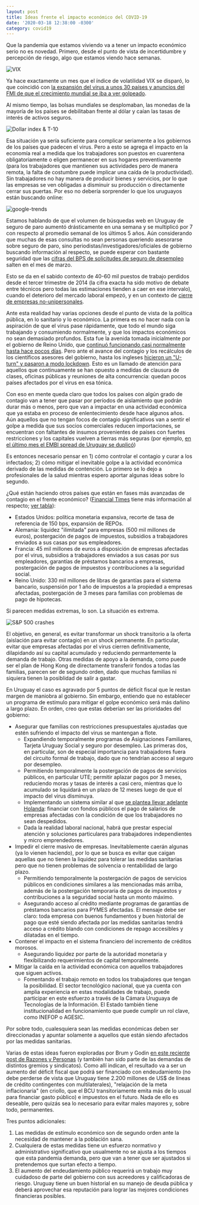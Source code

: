 ```yaml
---
layout: post
title: Ideas frente el impacto económico del COVID-19
date: '2020-03-18 12:38:00 -0300'
category: covid19
---
```


Que la pandemia que estamos viviendo va a tener un impacto económico serio no es novedad. Primero, desde el punto de vista de incertidumbre y percepción de riesgo, algo que estamos viendo hace semanas.

![VIX](https://i.imgur.com/Ow5fXf7.png)

Ya hace exactamente un mes que el índice de volatilidad VIX se disparó, lo que coincidió con [la expansión del virus a unos 30 países y anuncios del FMI de que el crecimiento mundial se iba a ver golpeado](https://markets.businessinsider.com/news/stocks/stock-market-news-today-major-indexes-plunge-on-coronavirus-fear-2020-2-1028932093).

Al mismo tiempo, las bolsas mundiales se desplomaban, las monedas de la mayoría de los países se debilitaban frente al dólar y caían las tasas de interés de activos seguros.

![Dollar index & T-10](https://i.imgur.com/YuIw8r0.png)

Esa situación ya sería suficiente para complicar seriamente a los gobiernos de los países que padecen el virus. Pero a esto se agrega el impacto en la economía real a medida que los trabajadores son puestos en cuarentena obligatoriamente o eligen permanecer en sus hogares preventivamente (para los trabajadores que mantienen sus actividades pero de manera remota, la falta de costumbre puede implicar una caída de la productividad). Sin trabajadores no hay manera de producir bienes y servicios, por lo que las empresas se ven obligadas a disminuir su producción o directamente cerrar sus puertas. Por eso no debería sorprender lo que los uruguayos están buscando online:

![google-trends](https://i.imgur.com/diY1PnR.png)

Estamos hablando de que el volumen de búsquedas web en Uruguay de seguro de paro aumentó drásticamente en una semana y se multiplicó por 7 con respecto al promedio semanal de los últimos 5 años. Aún considerando que muchas de esas consultas no sean personas queriendo asesorarse sobre seguro de paro, sino periodistas/investigadores/oficiales de gobierno buscando información al respecto, se puede esperar con bastante seguridad que las [cifras del BPS de solicitudes de seguro de desempleo](https://www.bps.gub.uy/1944/indicadores-de-la-seguridad-social.html) salten en el mes de marzo.

Esto se da en el sabido contexto de 40-60 mil puestos de trabajo perdidos desde el tercer trimestre de 2014 (la cifra exacta ha sido motivo de debate entre técnicos pero todas las estimaciones tienden a caer en ese intervalo), cuando el deterioro del mercado laboral empezó, y en un contexto de [cierre de empresas no-unipersonales](https://twitter.com/_rxavier_/status/1168648971000188928).

Ante esta realidad hay varias opciones desde el punto de vista de la política pública, en lo sanitario y lo económico. La primera es no hacer nada con la aspiración de que el virus pase rápidamente, que todo el mundo siga trabajando y consumiendo normalmente, y que los impactos económicos no sean demasiado profundos. Esta fue la avenida tomada inicialmente por el gobierno de Reino Unido, que [continuó funcionando casi normalmente hasta hace pocos días](https://www.nytimes.com/2020/03/13/world/europe/coronavirus-britain-boris-johnson.html). Pero ante el avance del contagio y los recálculos de los científicos asesores del gobierno, hasta los ingleses [hicieron un "U-turn" y pasaron a modo lockdown](https://www.theguardian.com/commentisfree/2020/mar/17/new-data-uk-government-coronavirus-pandemic-measures). Esto es un llamado de atención para aquellos que continuamente se han opuesto a medidas de clausura de clases, oficinas públicas y reuniones de alta concurrencia: quedan pocos países afectados por el virus en esa tónica.

Con eso en mente queda claro que todos los países con algún grado de contagio van a tener que pasar por períodos de aislamiento que podrán durar más o menos, pero que van a impactar en una actividad económica que ya estaba en proceso de enlentecimiento desde hace algunos años. Aún aquellos que no tengan focos de contagio significativos van a sentir el golpe a medida que sus socios comerciales reducen importaciones, se encuentran con faltantes de insumos provenientes de países con fuertes restricciones y los capitales vuelven a tierras más seguras (por ejemplo, [en el último mes el EMBI spread de Uruguay se duplicó](https://www.ambito.com/contenidos/riesgo-pais-uruguay.html))

Es entonces necesario pensar en 1) cómo controlar el contagio y curar a los infectados; 2) cómo mitigar el inevitable golpe a la actividad económica derivado de las medidas de contención. Lo primero se lo dejo a profesionales de la salud mientras espero aportar algunas ideas sobre lo segundo.

¿Qué están haciendo otros países que están en fases más avanzadas de contagio en el frente económico? ([Financial Times](https://www.ft.com/content/26af5520-6793-11ea-800d-da70cff6e4d3) tiene más información al respecto; [ver tabla](https://i.imgur.com/Prj7rrh.png)):
* Estados Unidos: política monetaria expansiva, recorte de tasa de referencia de 150 bps, expansión de REPOs.
* Alemania: liquidez "ilimitada" para empresas (500 mil millones de euros), postergación de pagos de impuestos, subsidios a trabajadores enviados a sus casas por sus empleadores.
* Francia: 45 mil millones de euros a disposición de empresas afectadas por el virus, subsidios a trabajadores enviados a sus casas por sus empleadores, garantías de préstamos bancarios a empresas, postergación de pagos de impuestos y contribuciones a la seguridad social.
* Reino Unido: 330 mil millones de libras de garantías para el sistema bancario, suspensión por 1 año de impuestos a la propiedad a empresas afectadas, postergación de 3 meses para familias con problemas de pago de hipotecas.

Si parecen medidas extremas, lo son. La situación es extrema.

![S&P 500 crashes](https://preview.redd.it/n694m46dkhm41.jpg?width=960&crop=smart&auto=webp&s=81867ae633e80cab1d0e6013b6c654d7ceb2e530)

El objetivo, en general, es evitar transformar un shock transitorio a la oferta (aislación para evitar contagio) en un shock permanente. En particular, evitar que empresas afectadas por el virus cierren definitivamente, dilapidando así su capital acumulado y reduciendo permantemente la demanda de trabajo. Otras medidas de apoyo a la demanda, como puede ser el plan de Hong Kong de directamente transferir fondos a todas las familias, parecen ser de segundo orden, dado que muchas familias ni siquiera tienen la posiblidad de salir a gastar.

En Uruguay el caso es agravado por 5 puntos de déficit fiscal que le restan margen de maniobra al gobierno. Sin embargo, entiendo que no establecer un programa de estímulo para mitigar el golpe económico será más dañino a largo plazo. En orden, creo que estas deberían ser las prioridades del gobierno:

* Asegurar que familias con restricciones presupuestales ajustadas que estén sufriendo el impacto del virus se mantengan a flote.
  * Expandiendo temporalmente programas de Asignaciones Familiares, Tarjeta Uruguay Social y seguro por desempleo. Las primeras dos, en particular, son de especial importancia para trabajadores fuera del circuito formal de trabajo, dado que no tendrían acceso al seguro por desempleo.
  * Permitiendo temporalmente la postergación de pagos de servicios públicos, en particular UTE; permitir aplazar pagos por 3 meses, reduciendo moras y tasas de interés a casi cero, mientras que lo acumulado se liquidará en un plazo de 12 meses luego de que el impacto del virus disminuya.
  * Implementando un sistema similar al que [se plantea llevar adelante Holanda](https://twitter.com/_basjacobs/status/1239989762926227467): financiar con fondos públicos el pago de salarios de empresas afectadas con la condición de que los trabajadores no sean despedidos.
  * Dada la realidad laboral nacional, habrá que prestar especial atención y soluciones particulares para trabajadores independientes y micro emprendedores.
* Impedir el cierre masivo de empresas. Inevitablemente caerán algunas (ya lo vienen haciendo), por lo que se busca es evitar que caigan aquellas que no tienen la liquidez para tolerar las medidas sanitarias pero que no tienen problemas de solvencia o rentabilidad de largo plazo.
  * Permitiendo temporalmente la postergación de pagos de servicios públicos en condiciones similares a las mencionadas más arriba, además de la postergación temporaria de pagos de impuestos y contribuciones a la seguridad social hasta un monto máximo.
  * Asegurando acceso al crédito mediante programas de garantías de préstamos bancarios para PYMES afectadas. El mensaje debe ser claro: toda empresa con buenos fundamentos y buen historial de pago que esté siendo afectada por las medidas sanitarias tendrá acceso a crédito blando con condiciones de repago accesibles y dilatadas en el tiempo.
* Contener el impacto en el sistema financiero del incremento de créditos morosos.
  * Asegurando liquidez por parte de la autoridad monetaria y flexibilizando requerimientos de capital temporalmente.
* Mitigar la caída en la actividad económica con aquellos trabajadores que siguen activos.
  * Fomentando el trabajo remoto en todos los trabajadores que tengan la posibilidad. El sector tecnológico nacional, que ya cuenta con amplia experiencia en estas modalidades de trabajo, puede participar en este esfuerzo a través de la Cámara Uruguaya de Tecnologías de la Información. El Estado también tiene institucionalidad en funcionamiento que puede cumplir un rol clave, como INEFOP o AGESIC.

Por sobre todo, cualesquiera sean las medidas económicas deben ser direccionadas y apuntar solamente a aquellos que están siendo afectados por las medidas sanitarias.
  
Varias de estas ideas fueron exploradas por Brum y Godin [en este reciente post de Razones y Personas](http://www.razonesypersonas.com/2020/03/lo-importante-no-es-el-color-del-gato.html) (y también han sido parte de las demandas de distintos gremios y sindicatos). Como allí indican, el resultado va a ser un aumento del déficit fiscal que podrá ser financiado con endeudamiento (no debe perderse de vista que Uruguay tiene 2.200 millones de US$ de líneas de crédito contingentes con multilaterales), "relajación de la meta inflacionaria" (en criollo, que el BCU transitoriamente emita más de lo usual para financiar gasto público) e impuestos en el futuro. Nada de ello es deseable, pero quizás sea lo necesario para evitar males mayores y, sobre todo, permanentes.
 
Tres puntos adicionales: 
1) Las medidas de estímulo económico son de segundo orden ante la necesidad de mantener a la población sana.
2) Cualquiera de estas medidas tiene un esfuerzo normativo y administrativo significativo que usualmente no se ajusta a los tiempos que esta pandemia demanda, pero que van a tener que ser ajustados si pretendemos que surtan efecto a tiempo.
3) El aumento del endeudamiento público requerirá un trabajo muy cuidadoso de parte del gobierno con sus acreedores y calificadoras de riesgo. Uruguay tiene un buen historial en su manejo de deuda pública y deberá aprovechar esa reputación para lograr las mejores condiciones financieras posibles.
